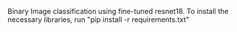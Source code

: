 Binary Image classification using fine-tuned resnet18. 
To install the necessary libraries, run "pip install -r requirements.txt"
